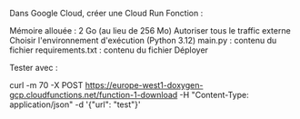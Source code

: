 Dans Google Cloud, créer une Cloud Run Fonction :

Mémoire allouée : 2 Go (au lieu de 256 Mo)
Autoriser tous le traffic externe
Choisir l'environnement d'exécution (Python 3.12)
main.py : contenu du fichier
requirements.txt : contenu du fichier
Déployer

Tester avec :

curl -m 70 -X POST https://europe-west1-doxygen-gcp.cloudfunctions.net/function-1-download -H "Content-Type: application/json" -d '{"url": "test"}'